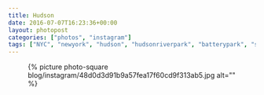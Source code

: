 ```yaml
---
title: Hudson
date: 2016-07-07T16:23:36+00:00
layout: photopost
categories: ["photos", "instagram"]
tags: ["NYC", "newyork", "hudson", "hudsonriverpark", "batterypark", "sunset"]
---
```


<figure class="photo photo--square">
  {% picture photo-square blog/instagram/48d0d3d91b9a57fea17f60cd9f313ab5.jpg alt="" %}
</figure>


